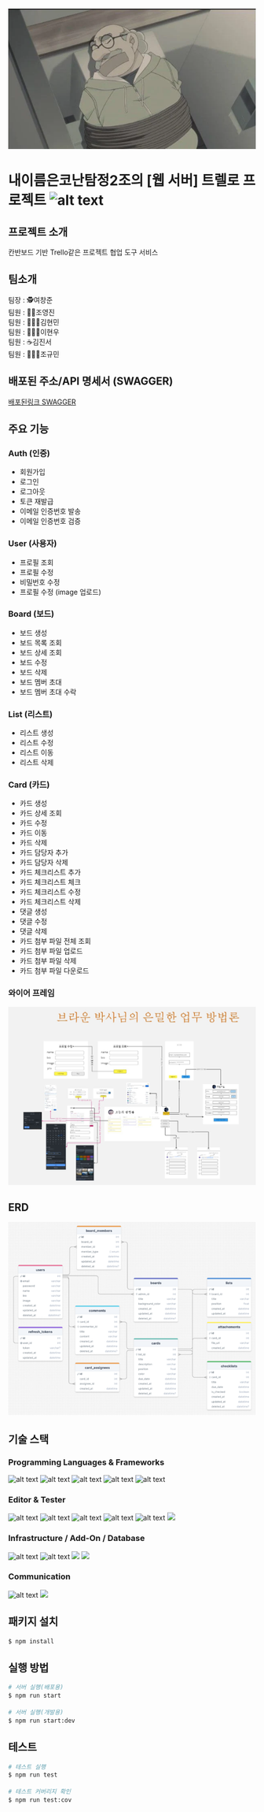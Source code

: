 <p align="center">
  <img src="brown.png" alt="Sample Image">
</p>

# 내이름은코난탐정2조의 [웹 서버] 트렐로 프로젝트 ![alt text](https://ziadoua.github.io/m3-Markdown-Badges/badges/Trello/trello1.svg)

## 프로젝트 소개

칸반보드 기반 Trello같은 프로젝트 협업 도구 서비스

## 팀소개

팀장 : 🕵️여창준<br>
팀원 : 🕵🏻조영진<br>
팀원 : 🕵🏼‍♀️김현민<br>
팀원 : 🕵🏼‍♀️이현우<br>
팀원 : ☕김진서<br>
팀원 : 🕵🏿‍♂️조규민

## 배포된 주소/API 명세서 (SWAGGER)


[배포된링크 SWAGGER]([http://localhost:3000/api#/](https://ginger-sparta.duckdns.org/api)) 


## 주요 기능

### Auth (인증)

- 회원가입
- 로그인
- 로그아웃
- 토큰 재발급
- 이메일 인증번호 발송
- 이메일 인증번호 검증

### User (사용자)

- 프로필 조회
- 프로필 수정
- 비밀번호 수정
- 프로필 수정 (image 업로드)

### Board (보드)

- 보드 생성
- 보드 목록 조회
- 보드 상세 조회
- 보드 수정
- 보드 삭제
- 보드 멤버 초대
- 보드 멤버 초대 수락

### List (리스트)

- 리스트 생성
- 리스트 수정
- 리스트 이동
- 리스트 삭제

### Card (카드)

- 카드 생성
- 카드 상세 조회
- 카드 수정
- 카드 이동
- 카드 삭제
- 카드 담당자 추가
- 카드 담당자 삭제
- 카드 체크리스트 추가
- 카드 체크리스트 체크
- 카드 체크리스트 수정
- 카드 체크리스트 삭제
- 댓글 생성
- 댓글 수정
- 댓글 삭제
- 카드 첨부 파일 전체 조회
- 카드 첨부 파일 업로드
- 카드 첨부 파일 삭제
- 카드 첨부 파일 다운로드

### 와이어 프레임

![alt text](yframe.png)

## ERD

![alt text](ERD.png)

## 기술 스택

### Programming Languages & Frameworks

![alt text](https://ziadoua.github.io/m3-Markdown-Badges/badges/NodeJS/nodejs1.svg)
![alt text](https://ziadoua.github.io/m3-Markdown-Badges/badges/npm/npm1.svg)
![alt text](https://ziadoua.github.io/m3-Markdown-Badges/badges/NestJS/nestjs1.svg)
![alt text](https://ziadoua.github.io/m3-Markdown-Badges/badges/TypeORM/typeorm1.svg)
![alt text](https://ziadoua.github.io/m3-Markdown-Badges/badges/TypeScript/typescript1.svg)

### Editor & Tester

![alt text](https://ziadoua.github.io/m3-Markdown-Badges/badges/Git/git1.svg)
![alt text](https://ziadoua.github.io/m3-Markdown-Badges/badges/Github/github1.svg)
![alt text](https://ziadoua.github.io/m3-Markdown-Badges/badges/Jest/jest1.svg)
![alt text](https://ziadoua.github.io/m3-Markdown-Badges/badges/VisualStudioCode/visualstudiocode1.svg)
![alt text](https://ziadoua.github.io/m3-Markdown-Badges/badges/Webstorm/webstorm1.svg)
<img src="https://img.shields.io/badge/Insomnia-5849BE?style=flat-square&logo=insomnia&logoColor=white" width="120"/>

### Infrastructure / Add-On / Database

![alt text](https://ziadoua.github.io/m3-Markdown-Badges/badges/Ubuntu/ubuntu1.svg)
![alt text](https://ziadoua.github.io/m3-Markdown-Badges/badges/MySQL/mysql1.svg)
<img src="https://img.shields.io/badge/Amazon%20S3-232F3E?style=flat-square&logo=amazonaws&logoColor=white" width="110"/>
<img src="https://img.shields.io/badge/Redis-DC382D?style=flat-square&logo=redis&logoColor=white" width="87"/>

### Communication

![alt text](https://ziadoua.github.io/m3-Markdown-Badges/badges/Notion/notion1.svg)
<img src="https://img.shields.io/badge/Slack-4A154B?style=flat-square&logo=slack&logoColor=white" width="86"/>

## 패키지 설치

```bash
$ npm install
```

## 실행 방법

```bash
# 서버 실행(배포용)
$ npm run start

# 서버 실행(개발용)
$ npm run start:dev
```

## 테스트

```bash
# 테스트 실행
$ npm run test

# 테스트 커버리지 확인
$ npm run test:cov
```
